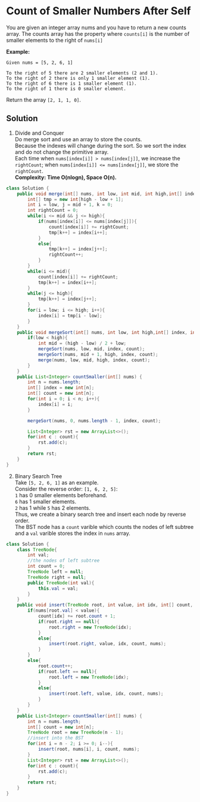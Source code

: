 # Count of Smaller Numbers After Self
You are given an integer array nums and you have to return a new counts array. The counts array has the property where `counts[i]` is the number of smaller elements to the right of `nums[i]`

**Example:**  
```
Given nums = [5, 2, 6, 1]

To the right of 5 there are 2 smaller elements (2 and 1).
To the right of 2 there is only 1 smaller element (1).
To the right of 6 there is 1 smaller element (1).
To the right of 1 there is 0 smaller element.
```
Return the array ``[2, 1, 1, 0]``.


## Solution
1. Divide and Conquer  
Do merge sort and use an array to store the counts.  
Because the indexes will change during the sort. So we sort the index and do not change the primitive array.  
Each time when `nums[index[i]] > nums[index[j]]`, we increase the `rightCount`; when `nums[index[i]] <= nums[index[j]]`, we store the `rightCount`.  
**Complexity: Time O(nlogn), Space O(n).**  
```java
class Solution {
    public void merge(int[] nums, int low, int mid, int high,int[] index, int[] count){
        int[] tmp = new int[high - low + 1];
        int i = low, j = mid + 1, k = 0;
        int rightCount = 0;
        while(i <= mid && j <= high){
            if(nums[index[i]] <= nums[index[j]]){
                count[index[i]] += rightCount;
                tmp[k++] = index[i++];
            }
            else{
                tmp[k++] = index[j++];
                rightCount++;
            }
        }
        while(i <= mid){
            count[index[i]] += rightCount;
            tmp[k++] = index[i++];
        }
        while(j <= high){
            tmp[k++] = index[j++];
        }
        for(i = low; i <= high; i++){
            index[i] = tmp[i - low];
        }
    }
    public void mergeSort(int[] nums, int low, int high,int[] index, int[] count){
        if(low < high){
            int mid = (high - low) / 2 + low;
            mergeSort(nums, low, mid, index, count);
            mergeSort(nums, mid + 1, high, index, count);
            merge(nums, low, mid, high, index, count);
        }
    }
    public List<Integer> countSmaller(int[] nums) {
        int n = nums.length;
        int[] index = new int[n];
        int[] count = new int[n];
        for(int i = 0; i < n; i++){
            index[i] = i;
        }

        mergeSort(nums, 0, nums.length - 1, index, count);

        List<Integer> rst = new ArrayList<>();
        for(int c : count){
            rst.add(c);
        }
        return rst;
    }
}
```
2. Binary Search Tree  
Take `[5, 2, 6, 1]` as an example.  
Consider the reverse order: `[1, 6, 2, 5]`:  
`1` has 0 smaller elements beforehand.  
`6` has 1 smaller elements.  
`2` has 1 while `5` has 2 elements.  
Thus, we create a binary search tree and insert each node by reverse order.  
The BST node has a `count` varible which counts the nodes of left subtree and a `val` varible stores the index in `nums` array.  
```java
class Solution {
    class TreeNode{
        int val;
        //the nodes of left subtree
        int count = 0;
        TreeNode left = null;
        TreeNode right = null;
        public TreeNode(int val){
            this.val = val;
        }
    }
    public void insert(TreeNode root, int value, int idx, int[] count, int[] nums){
        if(nums[root.val] < value){
            count[idx] += root.count + 1;
            if(root.right == null){
                root.right = new TreeNode(idx);
            }
            else{
                insert(root.right, value, idx, count, nums);
            }
        }
        else{
            root.count++;
            if(root.left == null){
                root.left = new TreeNode(idx);
            }
            else{
                insert(root.left, value, idx, count, nums);
            }
        }
    }
    public List<Integer> countSmaller(int[] nums) {
        int n = nums.length;
        int[] count = new int[n];
        TreeNode root = new TreeNode(n - 1);
        //insert into the BST
        for(int i = n - 2; i >= 0; i--){
            insert(root, nums[i], i, count, nums);
        }
        List<Integer> rst = new ArrayList<>();
        for(int c : count){
            rst.add(c);
        }
        return rst;
    }
}
```
